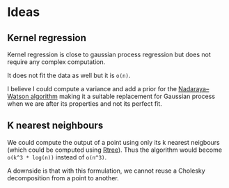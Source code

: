 # Ideas

## Kernel regression

Kernel regression is close to gaussian process regression but does not require any complex computation.

It does not fit the data as well but it is `o(n)`.

I believe I could compute a variance and add a prior for the [Nadaraya–Watson algorithm](https://en.wikipedia.org/wiki/Kernel_regression#Nadaraya–Watson_kernel_regression) making it a suitable replacement for Gaussian process when we are after its properties and not its perfect fit.

## K nearest neighbours

We could compute the output of a point using only its k nearest neigbours (which could be computed using [Rtree](https://docs.rs/spade/1.8.0/spade/rtree/struct.RTree.html)).
Thus the algorithm would become `o(k^3 * log(n))` instead of `o(n^3)`.

A downside is that with this formulation, we cannot reuse a Cholesky decomposition from a point to another.
